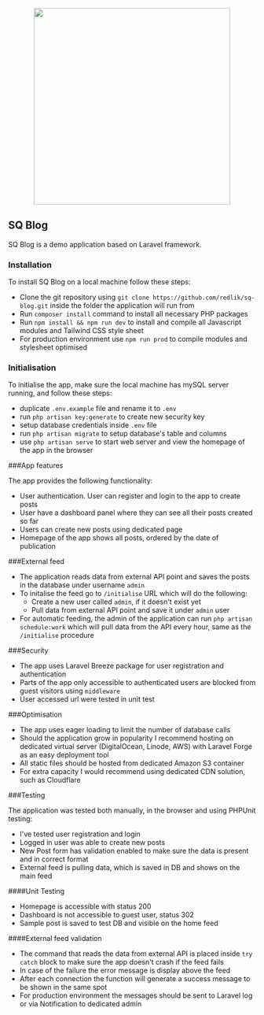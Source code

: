 <p align="center"><a href="https://laravel.com" target="_blank"><img src="https://raw.githubusercontent.com/laravel/art/master/logo-lockup/5%20SVG/2%20CMYK/1%20Full%20Color/laravel-logolockup-cmyk-red.svg" width="400"></a></p>


## SQ Blog

SQ Blog is a demo application based on Laravel framework. 

### Installation

To install SQ Blog on a local machine follow these steps:

- Clone the git repository using `git clone https://github.com/redlik/sq-blog.git` inside the folder the application 
  will run from
- Run `composer install` command to install all necessary PHP packages
- Run `npm install && npm run dev` to install and compile all Javascript modules and Tailwind CSS style sheet
- For production environment use `npm run prod` to compile modules and stylesheet optimised

### Initialisation

To initialise the app, make sure the local machine has mySQL server running, and follow these steps:
- duplicate `.env.example` file and rename it to `.env`
- run `php artisan key:generate` to create new security key
- setup database credentials inside `.env` file
- run `php artisan migrate` to setup database's table and columns
- use `php artisan serve` to start web server and view the homepage of the app in the browser

###App features

The app provides the following functionality:
- User authentication. User can register and login to the app to create posts
- User have a dashboard panel where they can see all their posts created so far
- Users can create new posts using dedicated page
- Homepage of the app shows all posts, ordered by the date of publication

###External feed

- The application reads data from external API point and saves the posts in the database under username `admin`
- To initalise the feed go to `/initialise` URL which will do the following:
    - Create a new user called `admin`, if it doesn't exist yet
    - Pull data from external API point and save it under `admin` user
- For automatic feeding, the admin of the application can run `php artisan schedule:work` which will pull data from 
  the API every hour, same as the `/initialise` procedure    

###Security

- The app uses Laravel Breeze package for user registration and authentication
- Parts of the app only accessible to authenticated users are blocked from guest visitors using `middleware`
- User accessed url were tested in unit test

###Optimisation

- The app uses eager loading to limit the number of database calls
- Should the application grow in popularity I recommend hosting on dedicated virtual server (DigitalOcean, Linode, 
  AWS) with Laravel Forge as an easy deployment tool
- All static files should be hosted from dedicated Amazon S3 container
- For extra capacity I would recommend using dedicated CDN solution, such as Cloudflare

###Testing

The application was tested both manually, in the browser and using PHPUnit testing:

- I've tested user registration and login
- Logged in user was able to create new posts
- New Post form has validation enabled to make sure the data is present and in correct format
- External feed is pulling data, which is saved in DB and shows on the main feed

####Unit Testing
- Homepage is accessible with status 200
- Dashboard is not accessible to guest user, status 302
- Sample post is saved to test DB and visible on the home feed

####External feed validation
- The command that reads the data from external API is placed inside `try catch` block to make sure the app doesn't 
  crash if the feed fails
- In case of the failure the error message is display above the feed
- After each connection the function will generate a success message to be shown in the same spot
- For production environment the messages should be sent to Laravel log or via Notification to dedicated admin
